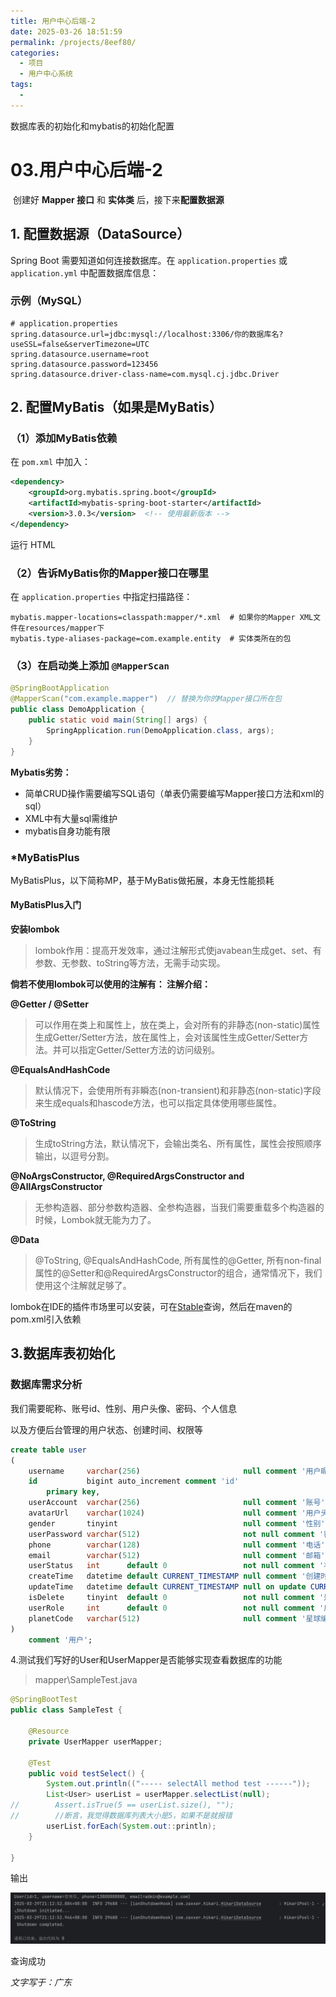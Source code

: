 ```yaml
---
title: 用户中心后端-2
date: 2025-03-26 18:51:59
permalink: /projects/8eef80/
categories:
  - 项目
  - 用户中心系统
tags:
  - 
---
```


数据库表的初始化和mybatis的初始化配置

<!-- more -->

# 03.用户中心后端-2

​	创建好 **Mapper 接口** 和 **实体类** 后，接下来**配置数据源**

## **1. 配置数据源（DataSource）**

Spring Boot 需要知道如何连接数据库。在 `application.properties` 或 `application.yml` 中配置数据库信息：

### **示例（MySQL）**

```properties
# application.properties
spring.datasource.url=jdbc:mysql://localhost:3306/你的数据库名?useSSL=false&serverTimezone=UTC
spring.datasource.username=root
spring.datasource.password=123456
spring.datasource.driver-class-name=com.mysql.cj.jdbc.Driver
```

## **2. 配置MyBatis（如果是MyBatis）**

### **（1）添加MyBatis依赖**

在 `pom.xml` 中加入：

```xml
<dependency>
    <groupId>org.mybatis.spring.boot</groupId>
    <artifactId>mybatis-spring-boot-starter</artifactId>
    <version>3.0.3</version>  <!-- 使用最新版本 -->
</dependency>
```

运行 HTML

### **（2）告诉MyBatis你的Mapper接口在哪里**

在 `application.properties` 中指定扫描路径：

```properties
mybatis.mapper-locations=classpath:mapper/*.xml  # 如果你的Mapper XML文件在resources/mapper下
mybatis.type-aliases-package=com.example.entity  # 实体类所在的包
```

### **（3）在启动类上添加 `@MapperScan`**

```java
@SpringBootApplication
@MapperScan("com.example.mapper")  // 替换为你的Mapper接口所在包
public class DemoApplication {
    public static void main(String[] args) {
        SpringApplication.run(DemoApplication.class, args);
    }
}
```

**Mybatis劣势：**

- 简单CRUD操作需要编写SQL语句（单表仍需要编写Mapper接口方法和xml的sql）
- XML中有大量sql需维护
- mybatis自身功能有限

### *MyBatisPlus

MyBatisPlus，以下简称MP，基于MyBatis做拓展，本身无性能损耗

#### MyBatisPlus入门

**安装lombok**

> lombok作用：提高开发效率，通过注解形式使javabean生成get、set、有参数、无参数、toString等方法，无需手动实现。

**倘若不使用lombok可以使用的注解有：
注解介绍：**

**@Getter / @Setter**

> 可以作用在类上和属性上，放在类上，会对所有的非静态(non-static)属性生成Getter/Setter方法，放在属性上，会对该属性生成Getter/Setter方法。并可以指定Getter/Setter方法的访问级别。
>

**@EqualsAndHashCode**

> 默认情况下，会使用所有非瞬态(non-transient)和非静态(non-static)字段来生成equals和hascode方法，也可以指定具体使用哪些属性。
>

**@ToString**

> 生成toString方法，默认情况下，会输出类名、所有属性，属性会按照顺序输出，以逗号分割。
>

**@NoArgsConstructor, @RequiredArgsConstructor and @AllArgsConstructor**

> 无参构造器、部分参数构造器、全参构造器，当我们需要重载多个构造器的时候，Lombok就无能为力了。
>

**@Data**

> @ToString, @EqualsAndHashCode, 所有属性的@Getter, 所有non-final属性的@Setter和@RequiredArgsConstructor的组合，通常情况下，我们使用这个注解就足够了。

lombok在IDE的插件市场里可以安装，可在[Stable](https://projectlombok.org/features/)查询，然后在maven的pom.xml引入依赖

## 3.数据库表初始化

### 数据库需求分析

我们需要昵称、账号id、性别、用户头像、密码、个人信息

以及方便后台管理的用户状态、创建时间、权限等

```sql
create table user
(
    username     varchar(256)                       null comment '用户昵称',
    id           bigint auto_increment comment 'id'
        primary key,
    userAccount  varchar(256)                       null comment '账号',
    avatarUrl    varchar(1024)                      null comment '用户头像',
    gender       tinyint                            null comment '性别',
    userPassword varchar(512)                       not null comment '密码',
    phone        varchar(128)                       null comment '电话',
    email        varchar(512)                       null comment '邮箱',
    userStatus   int      default 0                 not null comment '状态 0 - 正常',
    createTime   datetime default CURRENT_TIMESTAMP null comment '创建时间',
    updateTime   datetime default CURRENT_TIMESTAMP null on update CURRENT_TIMESTAMP,
    isDelete     tinyint  default 0                 not null comment '是否删除',
    userRole     int      default 0                 not null comment '用户角色 0 - 普通用户 1 - 管理员',
    planetCode   varchar(512)                       null comment '星球编号'
)
    comment '用户';
```

4.测试我们写好的User和UserMapper是否能够实现查看数据库的功能

> mapper\SampleTest.java

```java
@SpringBootTest
public class SampleTest {

    @Resource
    private UserMapper userMapper;

    @Test
    public void testSelect() {
        System.out.println(("----- selectAll method test ------"));
        List<User> userList = userMapper.selectList(null);
//        Assert.isTrue(5 == userList.size(), "");
//        //断言，我觉得数据库列表大小是5，如果不是就报错
        userList.forEach(System.out::println);
    }

}
```

输出

![image-20250329211547887](../../.vuepress/public/blog_images/image-20250329211547887.png)

查询成功

*文字写于：广东*